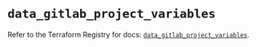 # `data_gitlab_project_variables`

Refer to the Terraform Registry for docs: [`data_gitlab_project_variables`](https://registry.terraform.io/providers/gitlabhq/gitlab/18.4.0/docs/data-sources/project_variables).
